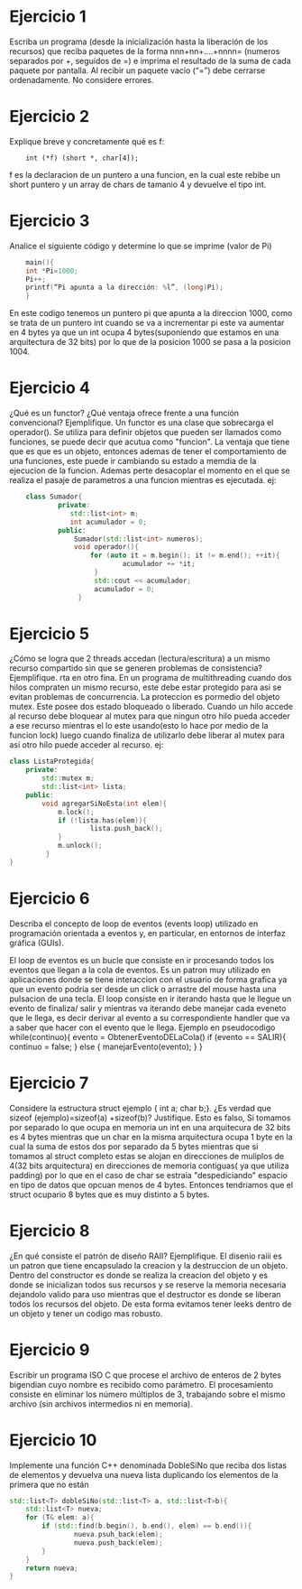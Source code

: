 # Ejercicio 1
Escriba un programa (desde la inicialización hasta la liberación de los recursos) que reciba paquetes de la forma nnn+nn+....+nnnn= (numeros separados por +, seguidos de =) 
e imprima el resultado de la suma de cada paquete por pantalla. Al recibir un paquete vacío (“=”) debe cerrarse ordenadamente. No considere errores.

# Ejercicio 2
Explique breve y concretamente qué es f:
```
    int (*f) (short *, char[4]);
```

f es la declaracion de un puntero a una funcion, en la cual este rebibe un short puntero y un array de chars de tamanio 4 y devuelve el tipo int.

# Ejercicio 3
Analice el siguiente código y determine lo que se imprime (valor de Pi)
```C++
    main(){
    int *Pi=1000;
    Pi++;
    printf(“Pi apunta a la dirección: %l”, (long)Pi);
    }
```

En este codigo tenemos un puntero pi que apunta a la direccion 1000, como se trata de un puntero int cuando se va a incrementar pi este va aumentar en 4 bytes ya que un int ocupa 4 bytes(suponiendo que estamos en una arquitectura de 32 bits) por lo que de la posicion 1000 se pasa a la posicion 1004.

# Ejercicio 4
¿Qué es un functor? ¿Qué ventaja ofrece frente a una función convencional? Ejemplifique.
Un functor es una clase que sobrecarga el operador().  Se utiliza para definir objetos que pueden ser llamados como funciones, se puede decir que acutua como "funcion". La ventaja que tiene que es que es un objeto, entonces ademas de tener el comportamiento de una funciones, este puede ir cambiando su estado a memdia de la ejecucion de la funcion. Ademas perte desacoplar el momento en el que se realiza el pasaje de parametros a una funcion mientras es ejecutada.
ej: 
```C++
    class Sumador{
            private:
               std::list<int> m;
               int acumulador = 0;
            public:
                Sumador(std::list<int> numeros);
                void operador(){
                    for (auto it = m.begin(); it != m.end(); ++it){
                            acumulador += *it;
                     }
                     std::cout << acumulador;
                     acumulador = 0;
                 }
```
# Ejercicio 5
¿Cómo se logra que 2 threads accedan (lectura/escritura) a un mismo recurso compartido sin que se generen problemas de consistencia? Ejemplifique.
rta en otro fina. 
En un programa de multithreading cuando dos hilos compraten un mismo recurso, este debe estar protegido para asi se evitan problemas de concurrencia. La proteccion 
es pormedio del objeto mutex. Este posee dos estado bloqueado o liberado. Cuando un hilo accede al recurso debe bloquear al mutex para que ningun otro hilo pueda acceder a ese recurso mientras el lo este usando(esto lo hace por medio de la funcion lock) luego cuando finaliza de utilizarlo debe liberar al mutex para asi otro hilo puede acceder al recurso. 
ej:
```C++
class ListaProtegida{
    private:
        std::mutex m;
        std::list<int> lista;
    public:
        void agregarSiNoEsta(int elem){
            m.lock();
            if (!lista.has(elem)){
                    lista.push_back();
            }
            m.unlock();
         }
}
```
# Ejercicio 6
Describa el concepto de loop de eventos (events loop) utilizado en programación orientada a eventos y, en particular, en entornos de interfaz gráfica (GUIs).

El loop de eventos es un bucle que consiste en ir procesando todos los eventos que llegan a la cola de eventos. Es un patron muy utilizado en aplicaciones donde se tiene interaccion con el usuario de forma grafica ya que un evento podria ser desde un click o arrastre del mouse hasta una pulsacion de una tecla. El loop consiste en ir iterando hasta que le llegue un evento de finaliza/ salir y mientras va iterando debe manejar cada eveneto que le llega, es decir derivar al evento a su correspondiente handler que va a saber que hacer con el evento que le llega.
Ejemplo en pseudocodigo 
while(continuo){
    evento = ObtenerEventoDELaCola()
    if (evento == SALIR){
        continuo = false;
     } else {
        manejarEvento(evento);
      }
}

# Ejercicio 7

Considere la estructura struct ejemplo { int a; char b;}. ¿Es verdad que sizeof (ejemplo)=sizeof(a) +sizeof(b)? Justifique.
Esto es falso, Si tomamos por separado lo que ocupa en memoria un int en una arquitecura de 32 bits es 4 bytes mientras que un char en la misma arquitectura ocupa 1 byte en la cual la suma de estos dos por separado da 5 bytes mientras que si tomamos al struct completo estas se alojan en direcciones de muliplos de 4(32 bits arquitectura) en direcciones de memoria contiguas( ya que utiliza padding) por lo que en el caso de char se estraia "despediciando" espacio en tipo de datos que opcuan menos de 4 bytes. Entonces tendriamos que el struct ocupario 8 bytes que es muy distinto a 5 bytes.

# Ejercicio 8
¿En qué consiste el patrón de diseño RAII? Ejemplifique.
El disenio raiii es un patron que tiene encapsulado la creacion y la destruccion de un objeto. Dentro del constructor es donde se realiza la creacion del objeto y es donde se inicializan todos sus recursos  y se reserve la memoria necesaria dejandolo valido para uso mientras que el destructor es donde se liberan todos los recursos del objeto. De esta forma evitamos tener leeks dentro de un objeto y tener un codigo mas robusto.

# Ejercicio 9 
Escribir un programa ISO C que procese el archivo de enteros de 2 bytes bigendian cuyo nombre es recibido como parámetro. El procesamiento consiste en eliminar 
 los número múltiplos de 3, trabajando sobre el mismo archivo (sin archivos intermedios ni en memoria).
 
# Ejercicio 10
Implemente una función C++ denominada DobleSiNo que reciba dos listas de elementos y devuelva una nueva lista duplicando los elementos de la primera que no están
```C++
std::list<T> dobleSiNo(std::list<T> a, std::list<T>b){
    std::list<T> nueva;
    for (T& elem: a){
        if (std::find(b.begin(), b.end(), elem) == b.end()){
                nueva.psuh_back(elem);
                nueva.push_back(elem);
        }
    }
    return nueva;
}
```

